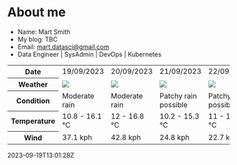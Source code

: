 # About me

- Name: Mart Smith
- My blog: TBC
- Email: [mart.datasci@gmail.com](mailto:mart.datasci6@gmail.com)
- Data Engineer | SysAdmin | DevOps | Kubernetes


<table>
    <tr>
        <th>Date</th>
        <td>19/09/2023</td><td>20/09/2023</td><td>21/09/2023</td><td>22/09/2023</td><td>23/09/2023</td><td>24/09/2023</td><td>25/09/2023</td>
    </tr>
    <tr>
        <th>Weather</th>
        <td><img src="https://cdn.weatherapi.com/weather/64x64/day/302.png"/></td><td><img src="https://cdn.weatherapi.com/weather/64x64/day/302.png"/></td><td><img src="https://cdn.weatherapi.com/weather/64x64/day/176.png"/></td><td><img src="https://cdn.weatherapi.com/weather/64x64/day/176.png"/></td><td><img src="https://cdn.weatherapi.com/weather/64x64/day/176.png"/></td><td><img src="https://cdn.weatherapi.com/weather/64x64/day/116.png"/></td><td><img src="https://cdn.weatherapi.com/weather/64x64/day/116.png"/></td>
    </tr>
    <tr>
        <th>Condition</th>
        <td width="200px">Moderate rain</td><td width="200px">Moderate rain</td><td width="200px">Patchy rain possible</td><td width="200px">Patchy rain possible</td><td width="200px">Patchy rain possible</td><td width="200px">Partly cloudy</td><td width="200px">Partly cloudy</td>
    </tr>
    <tr>
        <th>Temperature</th>
        <td>10.8 -  16.1 °C</td><td>12 -  16.8 °C</td><td>10.2 -  15.3 °C</td><td>11 -  15.7 °C</td><td>9.9 -  15 °C</td><td>10.7 -  18 °C</td><td>13.1 -  18.3 °C</td>
    </tr>
    <tr>
        <th>Wind</th>
        <td>37.1 kph</td><td>42.8 kph</td><td>24.8 kph</td><td>22.7 kph</td><td>19.8 kph</td><td>20.9 kph</td><td>25.9 kph</td>
    </tr>
</table>


2023-09-19T13:01:28Z

